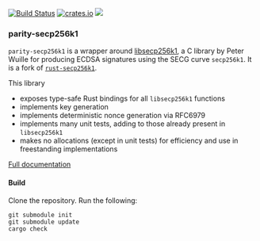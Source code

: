 [![Build Status](https://gitlab.parity.io/parity/rust-secp256k1/badges/master/build.svg)](https://gitlab.parity.io/parity/rust-secp256k1/commits/master)
[![crates.io](https://img.shields.io/crates/v/parity-secp256k1.svg)](https://crates.io/crates/parity-secp256k1)
[![](https://tokei.rs/b1/github/paritytech/rust-secp256k1)](https://github.com/paritytech/rust-secp256k1)


### parity-secp256k1

`parity-secp256k1` is a wrapper around [libsecp256k1](https://github.com/bitcoin/secp256k1),
a C library by Peter Wuille for producing ECDSA signatures using the SECG curve
`secp256k1`. It is a fork of [`rust-secp256k1`](https://github.com/rust-bitcoin/rust-secp256k1).
 
This library
* exposes type-safe Rust bindings for all `libsecp256k1` functions
* implements key generation
* implements deterministic nonce generation via RFC6979
* implements many unit tests, adding to those already present in `libsecp256k1`
* makes no allocations (except in unit tests) for efficiency and use in freestanding implementations

[Full documentation](https://docs.rs/parity-secp256k1)

#### Build

Clone the repository. Run the following:

```
git submodule init
git submodule update
cargo check
```

